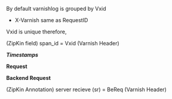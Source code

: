By default varnishlog is grouped by Vxid

* X-Varnish same as RequestID

Vxid is unique therefore,

(ZipKin field) span_id = Vxid (Varnish Header)

***Timestamps***

**Request**



**Backend Request**

(ZipKin Annotation) server recieve (sr) = BeReq (Varnish Header)
